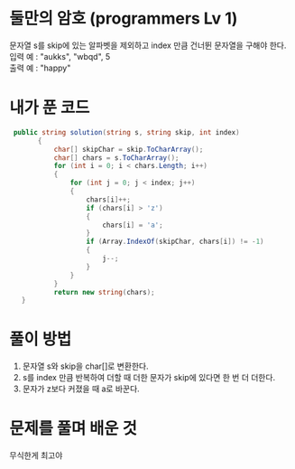 # 둘만의 암호 (programmers Lv 1)
 문자열 s를 skip에 있는 알파벳을 제외하고 index 만큼 건너뛴 문자열을 구해야 한다.  
 입력 예 : "aukks", "wbqd", 5  
 출력 예 : "happy"
# 내가 푼 코드
 ```cs
  public string solution(string s, string skip, int index)
        {
            char[] skipChar = skip.ToCharArray();
            char[] chars = s.ToCharArray();
            for (int i = 0; i < chars.Length; i++)
            {
                for (int j = 0; j < index; j++)
                {
                    chars[i]++;
                    if (chars[i] > 'z')
                    {
                        chars[i] = 'a';
                    }
                    if (Array.IndexOf(skipChar, chars[i]) != -1)
                    {
                        j--;
                    }
                }
            }
            return new string(chars);
    }
 ```
# 풀이 방법
 1. 문자열 s와 skip을 char[]로 변환한다.
 2. s를 index 만큼 반복하여 더할 때 더한 문자가 skip에 있다면 한 번 더 더한다.
 3. 문자가 z보다 커졌을 때 a로 바꾼다.
# 문제를 풀며 배운 것
 무식한게 최고야
